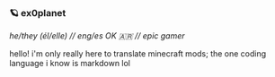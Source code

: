 ### 🪐 ex0planet
*he/they (él/elle) // eng/es OK 🇦🇷 // epic gamer*

hello! i'm only really here to translate minecraft mods; the one coding language i know is markdown lol
